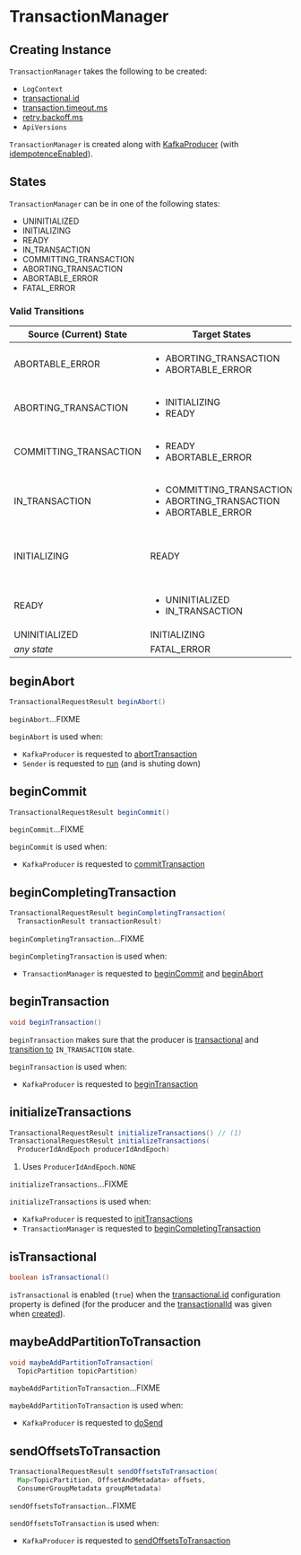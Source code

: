 # TransactionManager

## Creating Instance

`TransactionManager` takes the following to be created:

* <span id="logContext"> `LogContext`
* <span id="transactionalId"> [transactional.id](ProducerConfig.md#TRANSACTIONAL_ID_CONFIG)
* <span id="transactionTimeoutMs"> [transaction.timeout.ms](ProducerConfig.md#TRANSACTION_TIMEOUT_CONFIG)
* <span id="retryBackoffMs"> [retry.backoff.ms](ProducerConfig.md#RETRY_BACKOFF_MS_CONFIG)
* <span id="apiVersions"> `ApiVersions`

`TransactionManager` is created along with [KafkaProducer](KafkaProducer.md#transactionManager) (with [idempotenceEnabled](ProducerConfig.md#idempotenceEnabled)).

## <span id="State"><span id="transitionTo"><span id="states"> States

`TransactionManager` can be in one of the following states:

* UNINITIALIZED
* INITIALIZING
* READY
* IN_TRANSACTION
* COMMITTING_TRANSACTION
* ABORTING_TRANSACTION
* ABORTABLE_ERROR
* FATAL_ERROR

### <span id="isTransitionValid"> Valid Transitions

Source (Current) State | Target States | transitionTo
-----------------------|---------------|-------------
 ABORTABLE_ERROR | <ul><li>ABORTING_TRANSACTION</li><li>ABORTABLE_ERROR</li></ul> |
 ABORTING_TRANSACTION | <ul><li>INITIALIZING</li><li>READY</li></ul> | [beginAbort](#beginAbort)
 COMMITTING_TRANSACTION | <ul><li>READY</li><li>ABORTABLE_ERROR</li></ul> | [beginCommit](#beginCommit)
 IN_TRANSACTION | <ul><li>COMMITTING_TRANSACTION</li><li>ABORTING_TRANSACTION</li><li>ABORTABLE_ERROR</li></ul> | [beginTransaction](#beginTransaction)
 INITIALIZING | READY | <ul><li>[initializeTransactions](#initializeTransactions)</li><li> [bumpIdempotentEpochAndResetIdIfNeeded](#bumpIdempotentEpochAndResetIdIfNeeded)</li><li>[completeTransaction](#completeTransaction)</li></ul>
 READY | <ul><li>UNINITIALIZED</li><li>IN_TRANSACTION</li></ul> |  <ul><li>[completeTransaction](#completeTransaction)</li><li>`InitProducerIdHandler`</li></ul>
 UNINITIALIZED | INITIALIZING | [resetIdempotentProducerId](#resetIdempotentProducerId)
 _any state_ | FATAL_ERROR |

## <span id="beginAbort"> beginAbort

```java
TransactionalRequestResult beginAbort()
```

`beginAbort`...FIXME

`beginAbort` is used when:

* `KafkaProducer` is requested to [abortTransaction](KafkaProducer.md#abortTransaction)
* `Sender` is requested to [run](Sender.md#run) (and is shuting down)

## <span id="beginCommit"> beginCommit

```java
TransactionalRequestResult beginCommit()
```

`beginCommit`...FIXME

`beginCommit` is used when:

* `KafkaProducer` is requested to [commitTransaction](KafkaProducer.md#commitTransaction)

## <span id="beginCompletingTransaction"> beginCompletingTransaction

```java
TransactionalRequestResult beginCompletingTransaction(
  TransactionResult transactionResult)
```

`beginCompletingTransaction`...FIXME

`beginCompletingTransaction` is used when:

* `TransactionManager` is requested to [beginCommit](#beginCommit) and [beginAbort](#beginAbort)

## <span id="beginTransaction"> beginTransaction

```java
void beginTransaction()
```

`beginTransaction` makes sure that the producer is [transactional](#ensureTransactional) and [transition to](#transitionTo) `IN_TRANSACTION` state.

`beginTransaction` is used when:

* `KafkaProducer` is requested to [beginTransaction](KafkaProducer.md#beginTransaction)

## <span id="initializeTransactions"> initializeTransactions

```java
TransactionalRequestResult initializeTransactions() // (1)
TransactionalRequestResult initializeTransactions(
  ProducerIdAndEpoch producerIdAndEpoch)
```

1. Uses `ProducerIdAndEpoch.NONE`

`initializeTransactions`...FIXME

`initializeTransactions` is used when:

* `KafkaProducer` is requested to [initTransactions](KafkaProducer.md#initTransactions)
* `TransactionManager` is requested to [beginCompletingTransaction](#beginCompletingTransaction)

## <span id="isTransactional"> isTransactional

```java
boolean isTransactional()
```

`isTransactional` is enabled (`true`) when the [transactional.id](ProducerConfig.md#TRANSACTIONAL_ID_CONFIG) configuration property is defined (for the producer and the [transactionalId](#transactionalId) was given when [created](#creating-instance)).

## <span id="maybeAddPartitionToTransaction"> maybeAddPartitionToTransaction

```java
void maybeAddPartitionToTransaction(
  TopicPartition topicPartition)
```

`maybeAddPartitionToTransaction`...FIXME

`maybeAddPartitionToTransaction` is used when:

* `KafkaProducer` is requested to [doSend](KafkaProducer.md#doSend)

## <span id="sendOffsetsToTransaction"> sendOffsetsToTransaction

```java
TransactionalRequestResult sendOffsetsToTransaction(
  Map<TopicPartition, OffsetAndMetadata> offsets,
  ConsumerGroupMetadata groupMetadata)
```

`sendOffsetsToTransaction`...FIXME

`sendOffsetsToTransaction` is used when:

* `KafkaProducer` is requested to [sendOffsetsToTransaction](KafkaProducer.md#sendOffsetsToTransaction)
